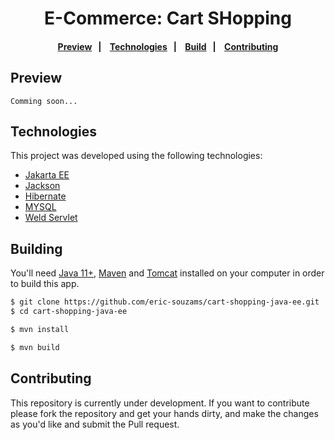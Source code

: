 <h1 align="center">E-Commerce: Cart SHopping</h1>

<h4 align="center">
  <a href="#preview">Preview</a>&nbsp;&nbsp;&nbsp;|&nbsp;&nbsp;&nbsp;
  <a href="#technologies">Technologies</a>&nbsp;&nbsp;&nbsp;|&nbsp;&nbsp;&nbsp;
  <a href="#building">Build</a>&nbsp;&nbsp;&nbsp;|&nbsp;&nbsp;&nbsp;
  <a href="#contributing">Contributing</a>
</h4>


## Preview
```
Comming soon...
```


## Technologies
This project was developed using the following technologies:
- [Jakarta EE]()
- [Jackson]()
- [Hibernate]()
- [MYSQL]()
- [Weld Servlet]()


## Building
You'll need [Java 11+](https://www.oracle.com/br/java/technologies/javase-jdk11-downloads.html), [Maven](https://maven.apache.org/download.cgi) and [Tomcat](https://tomcat.apache.org/tomcat-10.1-doc/index.html) installed on your computer  in order to build this app.

```bash
$ git clone https://github.com/eric-souzams/cart-shopping-java-ee.git
$ cd cart-shopping-java-ee

$ mvn install

$ mvn build
```


## Contributing
This repository is currently under development. If you want to contribute please fork the repository and get your hands dirty, and make the changes as you'd like and submit the Pull request.